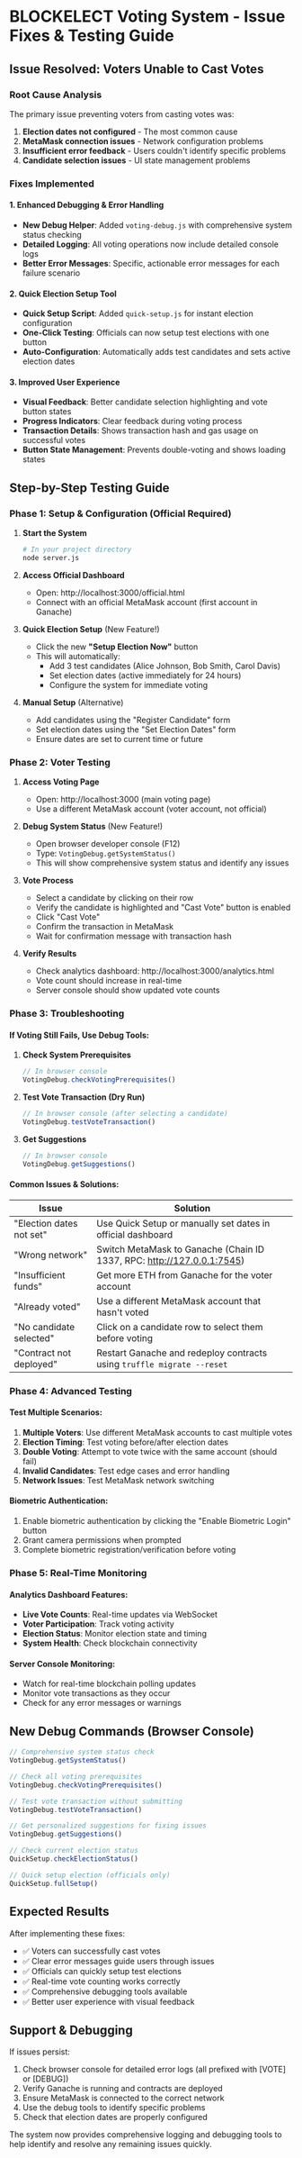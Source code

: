 # BLOCKELECT Voting System - Issue Fixes & Testing Guide

## Issue Resolved: Voters Unable to Cast Votes

### Root Cause Analysis
The primary issue preventing voters from casting votes was:
1. **Election dates not configured** - The most common cause
2. **MetaMask connection issues** - Network configuration problems
3. **Insufficient error feedback** - Users couldn't identify specific problems
4. **Candidate selection issues** - UI state management problems

### Fixes Implemented

#### 1. Enhanced Debugging & Error Handling
- **New Debug Helper**: Added `voting-debug.js` with comprehensive system status checking
- **Detailed Logging**: All voting operations now include detailed console logs
- **Better Error Messages**: Specific, actionable error messages for each failure scenario

#### 2. Quick Election Setup Tool
- **Quick Setup Script**: Added `quick-setup.js` for instant election configuration
- **One-Click Testing**: Officials can now setup test elections with one button
- **Auto-Configuration**: Automatically adds test candidates and sets active election dates

#### 3. Improved User Experience
- **Visual Feedback**: Better candidate selection highlighting and vote button states
- **Progress Indicators**: Clear feedback during voting process
- **Transaction Details**: Shows transaction hash and gas usage on successful votes
- **Button State Management**: Prevents double-voting and shows loading states

## Step-by-Step Testing Guide

### Phase 1: Setup & Configuration (Official Required)

1. **Start the System**
   ```bash
   # In your project directory
   node server.js
   ```

2. **Access Official Dashboard**
   - Open: http://localhost:3000/official.html
   - Connect with an official MetaMask account (first account in Ganache)

3. **Quick Election Setup** (New Feature!)
   - Click the new **"Setup Election Now"** button
   - This will automatically:
     - Add 3 test candidates (Alice Johnson, Bob Smith, Carol Davis)
     - Set election dates (active immediately for 24 hours)
     - Configure the system for immediate voting

4. **Manual Setup** (Alternative)
   - Add candidates using the "Register Candidate" form
   - Set election dates using the "Set Election Dates" form
   - Ensure dates are set to current time or future

### Phase 2: Voter Testing

1. **Access Voting Page**
   - Open: http://localhost:3000 (main voting page)
   - Use a different MetaMask account (voter account, not official)

2. **Debug System Status** (New Feature!)
   - Open browser developer console (F12)
   - Type: `VotingDebug.getSystemStatus()`
   - This will show comprehensive system status and identify any issues

3. **Vote Process**
   - Select a candidate by clicking on their row
   - Verify the candidate is highlighted and "Cast Vote" button is enabled
   - Click "Cast Vote"
   - Confirm the transaction in MetaMask
   - Wait for confirmation message with transaction hash

4. **Verify Results**
   - Check analytics dashboard: http://localhost:3000/analytics.html
   - Vote count should increase in real-time
   - Server console should show updated vote counts

### Phase 3: Troubleshooting

#### If Voting Still Fails, Use Debug Tools:

1. **Check System Prerequisites**
   ```javascript
   // In browser console
   VotingDebug.checkVotingPrerequisites()
   ```

2. **Test Vote Transaction (Dry Run)**
   ```javascript
   // In browser console (after selecting a candidate)
   VotingDebug.testVoteTransaction()
   ```

3. **Get Suggestions**
   ```javascript
   // In browser console
   VotingDebug.getSuggestions()
   ```

#### Common Issues & Solutions:

| Issue | Solution |
|-------|----------|
| "Election dates not set" | Use Quick Setup or manually set dates in official dashboard |
| "Wrong network" | Switch MetaMask to Ganache (Chain ID 1337, RPC: http://127.0.0.1:7545) |
| "Insufficient funds" | Get more ETH from Ganache for the voter account |
| "Already voted" | Use a different MetaMask account that hasn't voted |
| "No candidate selected" | Click on a candidate row to select them before voting |
| "Contract not deployed" | Restart Ganache and redeploy contracts using `truffle migrate --reset` |

### Phase 4: Advanced Testing

#### Test Multiple Scenarios:
1. **Multiple Voters**: Use different MetaMask accounts to cast multiple votes
2. **Election Timing**: Test voting before/after election dates
3. **Double Voting**: Attempt to vote twice with the same account (should fail)
4. **Invalid Candidates**: Test edge cases and error handling
5. **Network Issues**: Test MetaMask network switching

#### Biometric Authentication:
1. Enable biometric authentication by clicking the "Enable Biometric Login" button
2. Grant camera permissions when prompted
3. Complete biometric registration/verification before voting

### Phase 5: Real-Time Monitoring

#### Analytics Dashboard Features:
- **Live Vote Counts**: Real-time updates via WebSocket
- **Voter Participation**: Track voting activity
- **Election Status**: Monitor election state and timing
- **System Health**: Check blockchain connectivity

#### Server Console Monitoring:
- Watch for real-time blockchain polling updates
- Monitor vote transactions as they occur
- Check for any error messages or warnings

## New Debug Commands (Browser Console)

```javascript
// Comprehensive system status check
VotingDebug.getSystemStatus()

// Check all voting prerequisites
VotingDebug.checkVotingPrerequisites()

// Test vote transaction without submitting
VotingDebug.testVoteTransaction()

// Get personalized suggestions for fixing issues
VotingDebug.getSuggestions()

// Check current election status
QuickSetup.checkElectionStatus()

// Quick setup election (officials only)
QuickSetup.fullSetup()
```

## Expected Results

After implementing these fixes:
- ✅ Voters can successfully cast votes
- ✅ Clear error messages guide users through issues
- ✅ Officials can quickly setup test elections
- ✅ Real-time vote counting works correctly
- ✅ Comprehensive debugging tools available
- ✅ Better user experience with visual feedback

## Support & Debugging

If issues persist:
1. Check browser console for detailed error logs (all prefixed with [VOTE] or [DEBUG])
2. Verify Ganache is running and contracts are deployed
3. Ensure MetaMask is connected to the correct network
4. Use the debug tools to identify specific problems
5. Check that election dates are properly configured

The system now provides comprehensive logging and debugging tools to help identify and resolve any remaining issues quickly.
